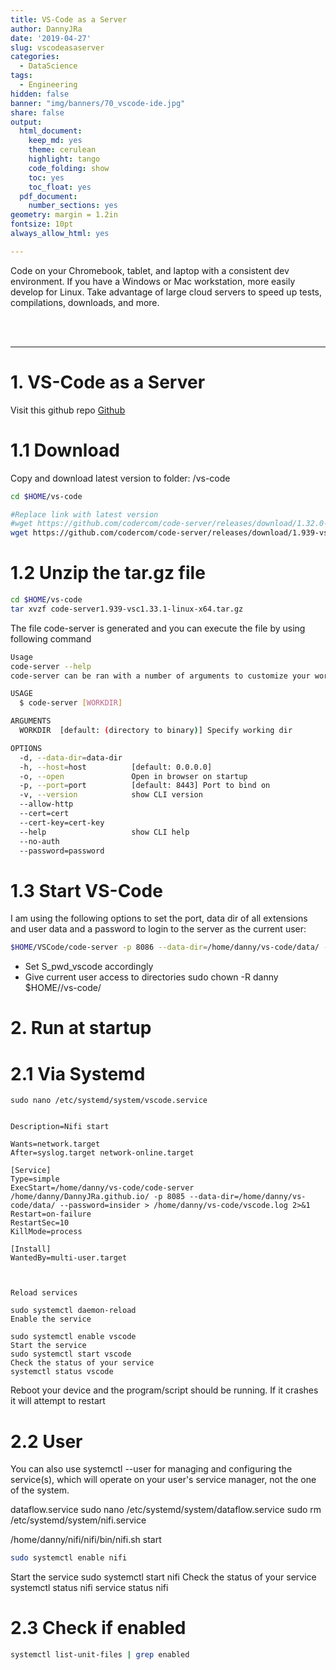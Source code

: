 ```yaml
---
title: VS-Code as a Server
author: DannyJRa
date: '2019-04-27'
slug: vscodeasaserver
categories:
  - DataScience
tags:
  - Engineering
hidden: false
banner: "img/banners/70_vscode-ide.jpg"
share: false
output:
  html_document:
    keep_md: yes
    theme: cerulean
    highlight: tango
    code_folding: show
    toc: yes
    toc_float: yes
  pdf_document:
    number_sections: yes
geometry: margin = 1.2in
fontsize: 10pt
always_allow_html: yes

---
```





Code on your Chromebook, tablet, and laptop with a consistent dev environment. If you have a Windows or Mac workstation, more easily develop for Linux. Take advantage of large cloud servers to speed up tests, compilations, downloads, and more.

 
<!--more-->





<br><br>

<div class="mycontent">

------------

# 1. VS-Code as a Server


Visit this github repo [Github](https://github.com/codercom/code-server)

# 1.1  Download 

Copy and download latest version to folder: /vs-code


```bash
cd $HOME/vs-code

#Replace link with latest version
#wget https://github.com/codercom/code-server/releases/download/1.32.0-310/code-server-1.32.0-310-linux-x64.tar.gz
wget https://github.com/codercom/code-server/releases/download/1.939-vsc1.33.1/code-server1.939-vsc1.33.1-linux-x64.tar.gz
```

# 1.2 Unzip the tar.gz file


```bash
cd $HOME/vs-code
tar xvzf code-server1.939-vsc1.33.1-linux-x64.tar.gz
```


The file code-server is generated and you can execute the file by using following command


```bash
Usage
code-server --help
code-server can be ran with a number of arguments to customize your working directory, host, port, and SSL certificate.

USAGE
  $ code-server [WORKDIR]

ARGUMENTS
  WORKDIR  [default: (directory to binary)] Specify working dir

OPTIONS
  -d, --data-dir=data-dir
  -h, --host=host          [default: 0.0.0.0]
  -o, --open               Open in browser on startup
  -p, --port=port          [default: 8443] Port to bind on
  -v, --version            show CLI version
  --allow-http
  --cert=cert
  --cert-key=cert-key
  --help                   show CLI help
  --no-auth
  --password=password
```


# 1.3 Start VS-Code

I am using the following options to set the port, data dir of all extensions and user data and a password to login to the server as the current user:


```bash
$HOME/VSCode/code-server -p 8086 --data-dir=/home/danny/vs-code/data/ --password=${S_pwd_vscode}
```

- Set S_pwd_vscode accordingly
- Give current user access to directories
  sudo chown -R danny $HOME//vs-code/


# 2. Run at startup

# 2.1 Via Systemd

```
sudo nano /etc/systemd/system/vscode.service


Description=Nifi start

Wants=network.target
After=syslog.target network-online.target

[Service]
Type=simple
ExecStart=/home/danny/vs-code/code-server /home/danny/DannyJRa.github.io/ -p 8085 --data-dir=/home/danny/vs-code/data/ --password=insider > /home/danny/vs-code/vscode.log 2>&1
Restart=on-failure
RestartSec=10
KillMode=process

[Install]
WantedBy=multi-user.target



Reload services

sudo systemctl daemon-reload
Enable the service

sudo systemctl enable vscode
Start the service
sudo systemctl start vscode
Check the status of your service
systemctl status vscode
```

Reboot your device and the program/script should be running. If it crashes it will attempt to restart



# 2.2 User

You can also use systemctl --user for managing and configuring the service(s), which will operate on your user's service manager, not the one of the system.


dataflow.service
sudo nano /etc/systemd/system/dataflow.service
sudo rm /etc/systemd/system/nifi.service

/home/danny/nifi/nifi/bin/nifi.sh start



```bash
sudo systemctl enable nifi
```


Start the service
sudo systemctl start nifi
Check the status of your service
systemctl status nifi
service status nifi



# 2.3 Check if enabled


```bash
systemctl list-unit-files | grep enabled
```



[^1]: Binary of vs-code from [codercom](https://github.com/codercom/code-server)
